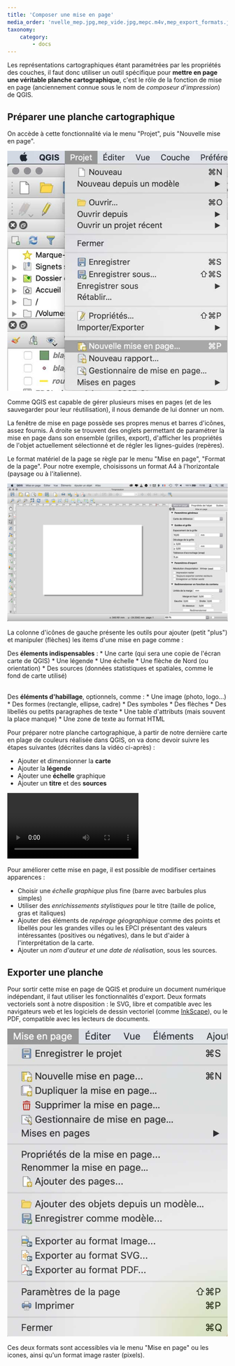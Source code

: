 ```yaml
---
title: 'Composer une mise en page'
media_order: 'nvelle_mep.jpg,mep_vide.jpg,mepc.m4v,mep_export_formats.jpg'
taxonomy:
    category:
        - docs
---
```


Les représentations cartographiques étant paramétrées par les propriétés des couches, il faut donc utiliser un outil spécifique pour **mettre en page une véritable planche cartographique**, c'est le rôle de la fonction de mise en page (anciennement connue sous le nom de *composeur d'impression*) de QGIS.

## Préparer une planche cartographique

On accède à cette fonctionnalité via le menu "Projet", puis "Nouvelle mise en page".

![Nouvelle mise en page](nvelle_mep.jpg?lightbox=1024&cropResize=400)

Comme QGIS est capable de gérer plusieurs mises en pages (et de les sauvegarder pour leur réutilisation), il nous demande de lui donner un nom.

La fenêtre de mise en page possède ses propres menus et barres d'icônes, assez fournis. À droite se trouvent des onglets permettant de paramétrer la mise en page dans son ensemble (grilles, export), d'afficher les propriétés de l'objet actuellement sélectionné et de régler les lignes-guides (repères).

Le format matériel de la page se règle par le menu "Mise en page", "Format de la page". Pour notre exemple, choisissons un format A4 à l'horizontale (paysage ou à l'italienne).

![Écra&n de MEP vide](mep_vide.jpg?lightbox=1024&cropResize=600)

La colonne d'icônes de gauche présente les outils pour ajouter (petit "plus") et manipuler (flèches) les items d'une mise en page comme :

Des **élements indispensables** :
	* Une carte (qui sera une copie de l'écran carte de QGIS)
	* Une légende
	* Une échelle
	* Une flèche de Nord (ou orientation)
	* Des sources (données statistiques et spatiales, comme le fond de carte utilisé)
<br><br>

Des **éléments d'habillage**, optionnels, comme :
	* Une image (photo, logo...)
	* Des formes (rectangle, ellipse, cadre)
	* Des symboles
	* Des flèches
	* Des libellés ou petits paragraphes de texte
	* Une table d'attributs (mais souvent la place manque)
	* Une zone de texte au format HTML

Pour préparer notre planche cartographique, à partir de notre dernière carte en plage de couleurs réalisée dans QGIS, on va donc devoir suivre les étapes suivantes (décrites dans la vidéo ci-après) :
* Ajouter et dimensionner la **carte**
* Ajouter la **légende**
* Ajouter une **échelle** graphique
* Ajouter un **titre** et des **sources**

![mepc.m4v](mepc.m4v)

Pour améliorer cette mise en page, il est possible de modifiser certaines apparences :
* Choisir une *échelle graphique* plus fine (barre avec barbules plus simples)
* Utiliser des *enrichissements stylistiques* pour le titre (taille de police, gras et italiques)
* Ajouter des éléments de *repérage géographique* comme des points et libellés pour les grandes villes ou les EPCI présentant des valeurs intéressantes (positives ou négatives), dans le but d'aider à l'interprétation de la carte.
* Ajouter un *nom d'auteur et une date de réalisation*, sous les sources.

## Exporter une planche

Pour sortir cette mise en page de QGIS et produire un document numérique indépendant, il faut utiliser les fonctionnalités d'export. Deux formats vectoriels sont à notre disposition : le SVG, libre et compatible avec les navigateurs web et les logiciels de dessin vectoriel (comme [InkScape](https://www.inkscape.org)), ou le PDF, compatible avec les lecteurs de documents.

![Formats d'export de la mise en page](mep_export_formats.jpg?lightbox=1024&cropResize=300)

Ces deux formats sont accessibles via le menu "Mise en page" ou les icones, ainsi qu'un format image raster (pixels).